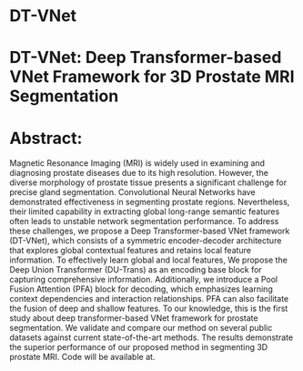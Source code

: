 

# DT-VNet


# DT-VNet: Deep Transformer-based VNet Framework for 3D Prostate MRI Segmentation



# Abstract:
Magnetic Resonance Imaging (MRI) is widely used in examining and diagnosing prostate diseases due to its high resolution. However, the diverse morphology of prostate tissue presents a significant challenge for precise gland segmentation. Convolutional Neural Networks have demonstrated effectiveness in segmenting prostate regions. Nevertheless, their limited capability in extracting global long-range semantic features often leads to unstable network segmentation performance. To address these challenges, we propose a Deep Transformer-based VNet framework (DT-VNet), which consists of a symmetric encoder-decoder architecture that explores global contextual features and retains local feature information. To effectively learn global and local features, We propose the Deep Union Transformer (DU-Trans) as an encoding base block for capturing comprehensive information.
Additionally, we introduce a Pool Fusion Attention (PFA) block for decoding, which emphasizes learning context dependencies and interaction relationships. PFA can also facilitate the fusion of deep and shallow features. To our knowledge, this is the first study about deep transformer-based VNet framework for prostate segmentation. We validate and compare our method on several public datasets against current state-of-the-art methods. The results demonstrate the superior performance of our proposed method in segmenting 3D prostate MRI. Code will be available at. 






